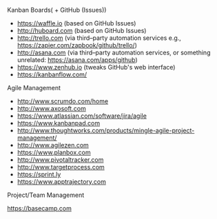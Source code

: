 Kanban Boards( + GitHub (Issues))

* https://waffle.io (based on GitHub Issues)
* http://huboard.com (based on GitHub Issues)
* http://trello.com (via third–party automation services e.g., https://zapier.com/zapbook/github/trello/)
* http://asana.com (via third–party automation services, or something unrelated: https://asana.com/apps/github)
* https://www.zenhub.io (tweaks GitHub's web interface)
* https://kanbanflow.com/

Agile Management

* http://www.scrumdo.com/home
* http://www.axosoft.com
* https://www.atlassian.com/software/jira/agile
* https://www.kanbanpad.com
* http://www.thoughtworks.com/products/mingle-agile-project-management/
* http://www.agilezen.com
* https://www.planbox.com
* http://www.pivotaltracker.com
* http://www.targetprocess.com
* https://sprint.ly
* https://www.apptrajectory.com

Project/Team Management

https://basecamp.com
